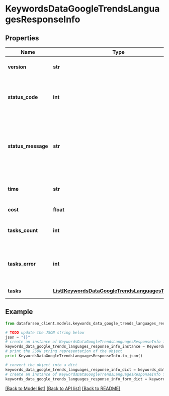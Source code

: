 # KeywordsDataGoogleTrendsLanguagesResponseInfo


## Properties

Name | Type | Description | Notes
------------ | ------------- | ------------- | -------------
**version** | **str** | the current version of the API | [optional] 
**status_code** | **int** | general status code you can find the full list of the response codes here | [optional] 
**status_message** | **str** | general informational message you can find the full list of general informational messages here | [optional] 
**time** | **str** | total execution time, seconds | [optional] 
**cost** | **float** | total tasks cost, USD | [optional] 
**tasks_count** | **int** | the number of tasks in the tasks array | [optional] 
**tasks_error** | **int** | the number of tasks in the tasks array returned with an error | [optional] 
**tasks** | [**List[KeywordsDataGoogleTrendsLanguagesTaskInfo]**](KeywordsDataGoogleTrendsLanguagesTaskInfo.md) | array of tasks | [optional] 

## Example

```python
from dataforseo_client.models.keywords_data_google_trends_languages_response_info import KeywordsDataGoogleTrendsLanguagesResponseInfo

# TODO update the JSON string below
json = "{}"
# create an instance of KeywordsDataGoogleTrendsLanguagesResponseInfo from a JSON string
keywords_data_google_trends_languages_response_info_instance = KeywordsDataGoogleTrendsLanguagesResponseInfo.from_json(json)
# print the JSON string representation of the object
print KeywordsDataGoogleTrendsLanguagesResponseInfo.to_json()

# convert the object into a dict
keywords_data_google_trends_languages_response_info_dict = keywords_data_google_trends_languages_response_info_instance.to_dict()
# create an instance of KeywordsDataGoogleTrendsLanguagesResponseInfo from a dict
keywords_data_google_trends_languages_response_info_form_dict = keywords_data_google_trends_languages_response_info.from_dict(keywords_data_google_trends_languages_response_info_dict)
```
[[Back to Model list]](../README.md#documentation-for-models) [[Back to API list]](../README.md#documentation-for-api-endpoints) [[Back to README]](../README.md)


